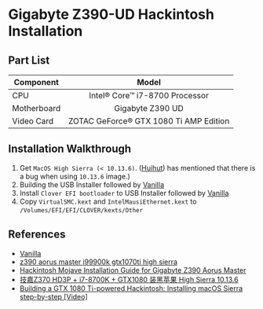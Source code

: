 # Gigabyte Z390-UD Hackintosh Installation

## Part List
| Component     | Model         | 
| ------------- |:-------------:| 
| CPU           | Intel® Core™ i7-8700 Processor | 
| Motherboard      | Gigabyte Z390 UD      |   
| Video Card | ZOTAC GeForce® GTX 1080 Ti AMP Edition      | 

## Installation Walkthrough
1. Get `MacOS High Sierra (< 10.13.6)`. ([Huihut](https://blog.huihut.com/2018/10/13/GIGABYTE_Z370_HD3P_i7-8700K_GTX1080_Install_Hackintosh_HighSierra10.13.6/)) has mentioned that there is a bug when using `10.13.6` image.)
2. Building the USB Installer followed by [Vanilla](https://hackintosh.gitbook.io/-r-hackintosh-vanilla-desktop-guide/building-the-usb-installer)
3. Install `Clover EFI bootloader` to USB Installer followed by [Vanilla](https://hackintosh.gitbook.io/-r-hackintosh-vanilla-desktop-guide/clover-setup)
4. Copy `VirtualSMC.kext` and `IntelMausiEthernet.kext` to `/Volumes/EFI/EFI/CLOVER/kexts/Other`


## References
- [Vanilla](https://hackintosh.gitbook.io/-r-hackintosh-vanilla-desktop-guide/)
- [z390 aorus master i99900k gtx1070ti high sierra](https://www.reddit.com/r/hackintosh/comments/a4obvs/z390_aorus_master_i99900k_gtx1070ti_high_sierra/)
- [Hackintosh Mojave Installation Guide for Gigabyte Z390 Aorus Master](https://github.com/cmer/gigabyte-z390-aorus-master-hackintosh)
- [技嘉Z370 HD3P + i7-8700K + GTX1080 装黑苹果 High Sierra 10.13.6](https://blog.huihut.com/2018/10/13/GIGABYTE_Z370_HD3P_i7-8700K_GTX1080_Install_Hackintosh_HighSierra10.13.6/)
- [Building a GTX 1080 Ti-powered Hackintosh: Installing macOS Sierra step-by-step [Video]](https://9to5mac.com/2017/04/28/building-a-gtx-1080-ti-powered-hackintosh-installing-macos-sierra-step-by-step-video/)

